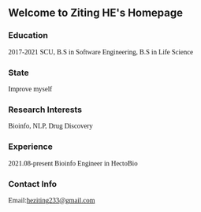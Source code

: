 ## Welcome to Ziting HE's Homepage 
### Education
<font face=Times New Roman>2017-2021  SCU, B.S in Software Engineering, B.S in Life Science</font>
### State
<font face=Times New Roman>Improve myself</font>

### Research Interests
<font face=Times New Roman>Bioinfo, NLP, Drug Discovery</font>

### Experience
<font face=Times New Roman>2021.08-present Bioinfo Engineer in HectoBio</font>

### Contact Info
<font face=Times New Roman>Email:heziting233@gmail.com</font>
